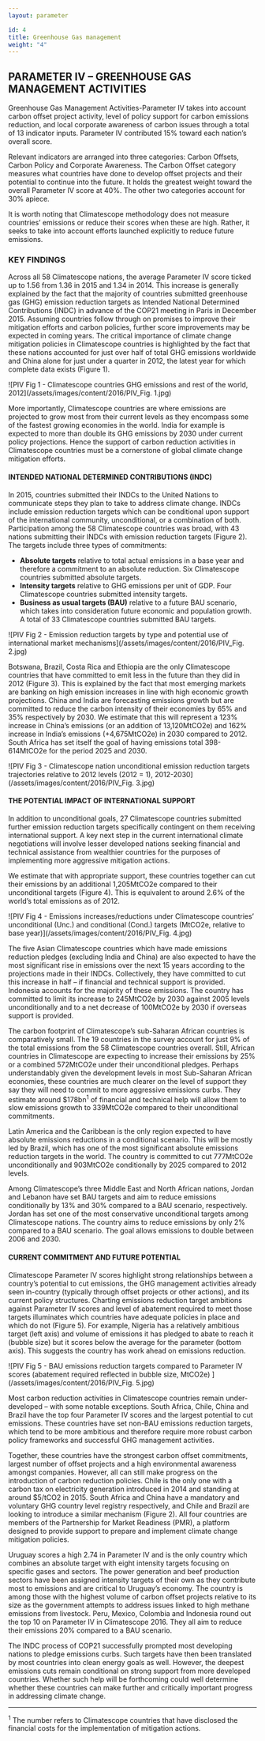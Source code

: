 ```yaml
---
layout: parameter

id: 4
title: Greenhouse Gas management
weight: "4"
---
```


## <b>PARAMETER IV – GREENHOUSE GAS MANAGEMENT ACTIVITIES</b>

Greenhouse Gas Management Activities-Parameter IV takes into account carbon offset project activity, level of policy support for carbon emissions reduction, and local corporate awareness of carbon issues through a total of 13 indicator inputs. Parameter IV contributed 15% toward each nation’s overall score.

Relevant indicators are arranged into three categories: Carbon Offsets, Carbon Policy and Corporate Awareness. The Carbon Offset category measures what countries have done to develop offset projects and their potential to continue into the future. It holds the greatest weight toward the overall Parameter IV score at 40%. The other two categories account for 30% apiece. 

It is worth noting that Climatescope methodology does not measure countries’ emissions or reduce their scores when these are high. Rather, it seeks to take into account efforts launched explicitly to reduce future emissions.

### <b>KEY FINDINGS</b>

Across all 58 Climatescope nations, the average Parameter IV score ticked up to 1.56 from 1.36 in 2015 and 1.34 in 2014. This increase is generally explained by the fact that the majority of countries submitted greenhouse gas (GHG) emission reduction targets as Intended National Determined Contributions (INDC) in advance of the COP21 meeting in Paris in December 2015. Assuming countries follow through on promises to improve their mitigation efforts and carbon policies, further score improvements may be expected in coming years.  The critical importance of climate change mitigation policies in Climatescope countries is highlighted by the fact that these nations accounted for just over half of total GHG emissions worldwide and China alone for just under a quarter in 2012, the latest year for which complete data exists (Figure 1). 

![PIV Fig 1 - Climatescope countries GHG emissions and rest of the world, 2012](/assets/images/content/2016/PIV_Fig. 1.jpg)

More importantly, Climatescope countries are where emissions are projected to grow most from their current levels as they encompass some of the fastest growing economies in the world.  India for example is expected to more than double its GHG emissions by 2030 under current policy projections. Hence the support of carbon reduction activities in Climatescope countries must be a cornerstone of global climate change mitigation efforts. 

#### INTENDED NATIONAL DETERMINED CONTRIBUTIONS (INDC)

In 2015, countries submitted their INDCs to the United Nations to communicate steps they plan to take to address climate change. INDCs include emission reduction targets which can be conditional upon support of the international community, unconditional, or a combination of both. Participation among the 58 Climatescope countries was broad, with 43 nations submitting their INDCs with emission reduction targets (Figure 2). The targets include three types of commitments: 

*	<strong>Absolute targets</strong> relative to total actual emissions in a base year and therefore a commitment to an absolute reduction. Six Climatescope countries submitted absolute targets.
*	<strong>Intensity targets</strong> relative to GHG emissions per unit of GDP. Four Climatescope countries submitted intensity targets.
* <strong>Business as usual targets (BAU)</strong> relative to a future BAU scenario, which takes into consideration future economic and population growth. A total of 33 Climatescope countries submitted BAU targets.  

![PIV Fig 2 - Emission reduction targets by type and potential use of international market mechanisms](/assets/images/content/2016/PIV_Fig. 2.jpg)

Botswana, Brazil, Costa Rica and Ethiopia are the only Climatescope countries that have committed to emit less in the future than they did in 2012 (Figure 3). This is explained by the fact that most emerging markets are banking on high emission increases in line with high economic growth projections. China and India are forecasting emissions growth but are committed to reduce the carbon intensity of their economies by 65% and 35% respectively by 2030. We estimate that this will represent a 123% increase in China’s emissions (or an addition of 13,120MtCO2e) and 162% increase in India’s emissions (+4,675MtCO2e) in 2030 compared to 2012. South Africa has set itself the goal of having emissions total 398-614MtCO2e for the period 2025 and 2030. 

![PIV Fig 3 - Climatescope nation unconditional emission reduction targets trajectories relative to 2012 levels (2012 = 1), 2012-2030](/assets/images/content/2016/PIV_Fig. 3.jpg)

#### THE POTENTIAL IMPACT OF INTERNATIONAL SUPPORT 

In addition to unconditional goals, 27 Climatescope countries submitted further emission reduction targets specifically contingent on them receiving international support. A key next step in the current international climate negotiations will involve lesser developed nations seeking financial and technical assistance from wealthier countries for the purposes of implementing more aggressive mitigation actions. 

We estimate that with appropriate support, these countries together can cut their emissions by an additional 1,205MtCO2e compared to their unconditional targets (Figure 4). This is equivalent to around 2.6% of the world’s total emissions as of 2012. 

![PIV Fig 4 - Emissions increases/reductions under Climatescope countries’ unconditional (Unc.) and conditional (Cond.) targets (MtCO2e, relative to base year)](/assets/images/content/2016/PIV_Fig. 4.jpg)

The five Asian Climatescope countries which have made emissions reduction pledges (excluding India and China) are also expected to have the most significant rise in emissions over the next 15 years according to the projections made in their INDCs.  Collectively, they have committed to cut this increase in half – if financial and technical support is provided. Indonesia accounts for the majority of these emissions. The country has committed to limit its increase to 245MtCO2e by 2030 against 2005 levels unconditionally and to a net decrease of 100MtCO2e by 2030 if overseas support is provided. 

The carbon footprint of Climatescope’s sub-Saharan African countries is comparatively small. The 19 countries in the survey account for just 9% of the total emissions from the 58 Climatescope countries overall. Still, African countries in Climatescope are expecting to increase their emissions by 25% or a combined 572MtCO2e under their unconditional pledges. Perhaps understandably given the development levels in most Sub-Saharan African economies, these countries are much clearer on the level of support they say they will need to commit to more aggressive emissions curbs. They estimate around $178bn<sup>1</sup> of financial and technical help will allow them to slow emissions growth to 339MtCO2e compared to their unconditional commitments.

Latin America and the Caribbean is the only region expected to have absolute emissions reductions in a conditional scenario. This will be mostly led by Brazil, which has one of the most significant absolute emissions reduction targets in the world. The country is committed to cut 777MtCO2e unconditionally and 903MtCO2e conditionally by 2025 compared to 2012 levels.    

Among Climatescope’s three Middle East and North African nations, Jordan and Lebanon have set BAU targets and aim to reduce emissions conditionally by 13% and 30% compared to a BAU scenario, respectively. Jordan has set one of the most conservative unconditional targets among Climatescope nations. The country aims to reduce emissions by only 2% compared to a BAU scenario. The goal allows emissions to double between 2006 and 2030. 

#### CURRENT COMMITMENT AND FUTURE POTENTIAL

Climatescope Parameter IV scores highlight strong relationships between a country’s potential to cut emissions, the GHG management activities already seen in-country (typically through offset projects or other actions), and its current policy structures. Charting emissions reduction target ambitions against Parameter IV scores and level of abatement required to meet those targets illuminates which countries have adequate policies in place and which do not (Figure 5). For example, Nigeria has a relatively ambitious target (left axis) and volume of emissions it has pledged to abate to reach it (bubble size) but it scores below the average for the parameter (bottom axis).  This suggests the country has work ahead on emissions reduction.

![PIV Fig 5 - BAU emissions reduction targets compared to Parameter IV scores (abatement required reflected in bubble size, MtCO2e) ](/assets/images/content/2016/PIV_Fig. 5.jpg)

Most carbon reduction activities in Climatescope countries remain under-developed – with some notable exceptions. South Africa, Chile, China and Brazil have the top four Parameter IV scores and the largest potential to cut emissions. These countries have set non-BAU emissions reduction targets, which tend to be more ambitious and therefore require more robust carbon policy frameworks and successful GHG management activities. 

Together, these countries have the strongest carbon offset commitments, largest number of offset projects and a high environmental awareness amongst companies. However, all can still make progress on the introduction of carbon reduction policies. Chile is the only one with a carbon tax on electricity generation introduced in 2014 and standing at around $5/tCO2 in 2015. South Africa and China have a mandatory and voluntary GHG country level registry respectively, and Chile and Brazil are looking to introduce a similar mechanism (Figure 2). All four countries are members of the Partnership for Market Readiness (PMR), a platform designed to provide support to prepare and implement climate change mitigation policies. 

Uruguay scores a high 2.74 in Parameter IV and is the only country which combines an absolute target with eight intensity targets focusing on specific gases and sectors. The power generation and beef production sectors have been assigned intensity targets of their own as they contribute most to emissions and are critical to Uruguay’s economy. The country is among those with the highest volume of carbon offset projects relative to its size as the government attempts to address issues linked to high methane emissions from livestock. Peru, Mexico, Colombia and Indonesia round out the top 10 on Parameter IV in Climatescope 2016. They all aim to reduce their emissions 20% compared to a BAU scenario. 

The INDC process of COP21 successfully prompted most developing nations to pledge emissions curbs. Such targets have then been translated by most countries into clean energy goals as well. However, the deepest emissions cuts remain conditional on strong support from more developed countries.  Whether such help will be forthcoming could well determine whether these countries can make further and critically important progress in addressing climate change. 
___________________________________
<sup>1</sup> The number refers to Climatescope countries that have disclosed the financial costs for the implementation of mitigation actions.

